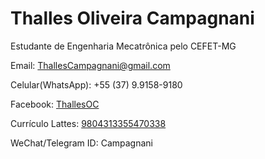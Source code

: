 #  Thalles Oliveira Campagnani

Estudante de Engenharia Mecatrônica pelo CEFET-MG

Email: [ThallesCampagnani@gmail.com](mailto:ThallesCampagnani@gmail.com)

Celular(WhatsApp): +55 (37) 9.9158-9180

Facebook: [ThallesOC](https://Facebook.com/ThallesOC)

Currículo Lattes: [9804313355470338](http://Lattes.CNPq.br/9804313355470338)

WeChat/Telegram ID: Campagnani
